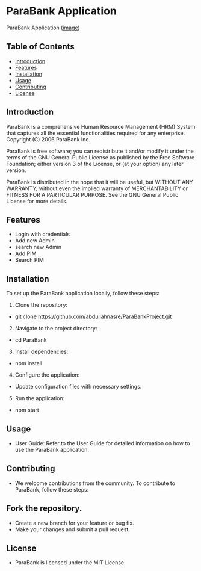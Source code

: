 # ParaBank Application

ParaBank Application
([image](https://github.com/user-attachments/assets/3bf26d12-6615-4b04-9b06-0c7a141e36b9))

## Table of Contents

- [Introduction](#introduction)
- [Features](#features)
- [Installation](#installation)
- [Usage](#usage)
- [Contributing](#contributing)
- [License](#license)

## Introduction

ParaBank is a comprehensive Human Resource Management (HRM) System that captures all the essential functionalities required for any enterprise. Copyright (C) 2006 ParaBank Inc.

ParaBank is free software; you can redistribute it and/or modify it under the terms of the GNU General Public License as published by the Free Software Foundation; either version 3 of the License, or (at your option) any later version.

ParaBank is distributed in the hope that it will be useful, but WITHOUT ANY WARRANTY; without even the implied warranty of MERCHANTABILITY or FITNESS FOR A PARTICULAR PURPOSE. See the GNU General Public License for more details.


## Features

* Login with credentials 
* Add new Admin
* search new Admin
* Add PIM
* Search PIM
 

## Installation

To set up the ParaBank application locally, follow these steps:

1. Clone the repository:
*   git clone https://github.com/abdullahnasre/ParaBankProject.git
2. Navigate to the project directory:
*   cd ParaBank
3. Install dependencies:
*   npm install
4. Configure the application:

* Update configuration files with necessary settings.
5. Run the application:
*   npm start

## Usage
* User Guide: Refer to the User Guide for detailed information on how to use the ParaBank application.

## Contributing
* We welcome contributions from the community. To contribute to ParaBank, follow these steps:

## Fork the repository.
* Create a new branch for your feature or bug fix.
* Make your changes and submit a pull request.

## License
* ParaBank is licensed under the MIT License.
